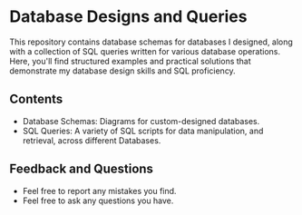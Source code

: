 # Database Designs and Queries
This repository contains database schemas for databases I designed, along with a collection of SQL queries written for various database operations.
Here, you'll find structured examples and practical solutions that demonstrate my database design skills and SQL proficiency.

## Contents
- Database Schemas: Diagrams for custom-designed databases.
- SQL Queries: A variety of SQL scripts for data manipulation, and retrieval, across different Databases.

## Feedback and Questions
- Feel free to report any mistakes you find.  
- Feel free to ask any questions you have.